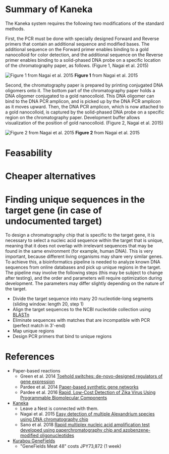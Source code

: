 # Summary of Kaneka

The Kaneka system requires the following two modifications of the standard methods.

First, the PCR must be done with specially designed Forward and Reverse primers that contain an additional sequence and modified bases. The additional sequence on the Forward primer enables binding to a gold nanocolloid for color detection, and the additional sequence on the Reverse primer enables binding to a solid-phased DNA probe on a specific location of the chromatography paper, as follows. (Figure 1, Nagai et al. 2015)

![Figure 1 from Nagai et al. 2015](https://ars.els-cdn.com/content/image/1-s2.0-S1568988315300597-gr1.jpg)
**Figure 1** from Nagai et al. 2015

Second, the chromatography paper is prepared by printing conjugated DNA oligomers onto it. The bottom part of the chromatography paper holds a DNA oligomer conjugated to a gold nanocolloid. This DNA oligomer can bind to the DNA PCR amplicon, and is picked up by the DNA PCR amplicon as it moves upward. Then, the DNA PCR amplicon, which is now attached to a gold nanocolloid, is captured by the solid-phased DNA probe on a specific region on the chromatography paper. Development buffer allows visualization of the position of gold nanocolloid. (Figure 2, Nagai et al. 2015)

![Figure 2 from Nagai et al. 2015](https://ars.els-cdn.com/content/image/1-s2.0-S1568988315300597-gr2.jpg)
**Figure 2** from Nagai et al. 2015

# Feasability

# Cheaper alternatives

# Finding unique sequences in the target gene (in case of undocumented target)

To design a chromatography chip that is specific to the target gene, it is necessary to select a nucleic acid sequence within the target that is unique, meaning that it does not overlap with irrelevant sequences that may be found in the same environment (for example, human DNA). This is very important, because different living organisms may share very similar genes. To achieve this, a bioinformatics pipeline is needed to analyze known DNA sequences from online databases and pick up unique regions in the target. The pipeline may involve the following steps (this may be subject to change after testing), and the order and parameters will require optimization during development. The parameters may differ slightly depending on the nature of the target.

* Divide the target sequence into many 20 nucleotide-long segments (sliding window: length 20, step 1)
* Align the target sequences to the NCBI nucleotide collection using [BLASTn](https://blast.ncbi.nlm.nih.gov/Blast.cgi?PROGRAM=blastn&PAGE_TYPE=BlastSearch&LINK_LOC=blasthome)
* Eliminate sequences with matches that are incompatible with PCR (perfect match in 3'-end)
* Map unique regions
* Design PCR primers that bind to unique regions

# 

# References

- Paper-based reactions
  - Green et al. 2014 [Toehold switches: de-novo-designed regulators of gene expression](https://www.sciencedirect.com/science/article/pii/S0092867414012896?via%3Dihub)
  - Pardee et al. 2014 [Paper-based synthetic gene networks](https://www.sciencedirect.com/science/article/pii/S0092867414012914?via%3Dihub)
  - Pardee et al. 2016 [Rapid, Low-Cost Detection of Zika Virus Using
Programmable Biomolecular Components](https://collinslab.mit.edu/files/cell_pardee2.pdf?fbclid=IwAR1eQfex-SAMQJzeTwXLqg701tIcZWE7uV1c8ARLCnmjll4kmgp-6MkMa6I)
- [Kaneka](https://www.kaneka-labtest.com/en/chromato/index.html)
  - Leave a Nest is connected with them.
  - Nagai et al. 2015 [Easy detection of multiple Alexandrium species using DNA chromatography chip](https://sci-hub.tw/10.1016/j.hal.2015.10.014)
  - Sano et al. 2018 [Rapid multiplex nucleic acid amplification test developed using paperchromatography chip and azobenzene-modified oligonucleotides](https://sci-hub.tw/10.1016/j.jbiosc.2018.03.017)
- [Kurabou GeneFields](https://www.kurabo.co.jp/bio/English/product/products.php?M=L&A=P&CID=9)
  - "GeneFields Meat 48" costs JPY73,872 (1 week)
